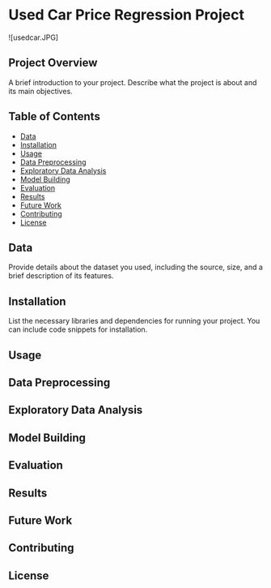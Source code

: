 # Used Car Price Regression Project

![usedcar.JPG]

## Project Overview
A brief introduction to your project. Describe what the project is about and its main objectives.

## Table of Contents
- [Data](#data)
- [Installation](#installation)
- [Usage](#usage)
- [Data Preprocessing](#data-preprocessing)
- [Exploratory Data Analysis](#exploratory-data-analysis)
- [Model Building](#model-building)
- [Evaluation](#evaluation)
- [Results](#results)
- [Future Work](#future-work)
- [Contributing](#contributing)
- [License](#license)

## Data
Provide details about the dataset you used, including the source, size, and a brief description of its features.

## Installation
List the necessary libraries and dependencies for running your project. You can include code snippets for installation.

## Usage


## Data Preprocessing


## Exploratory Data Analysis


## Model Building


## Evaluation


## Results


## Future Work


## Contributing

## License


